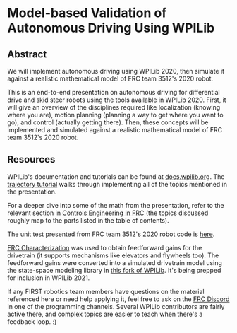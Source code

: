 # Model-based Validation of Autonomous Driving Using WPILib

## Abstract

We will implement autonomous driving using WPILib 2020, then simulate it against
a realistic mathematical model of FRC team 3512's 2020 robot.

This is an end-to-end presentation on autonomous driving for differential drive
and skid steer robots using the tools available in WPILib 2020. First, it will
give an overview of the disciplines required like localization (knowing where
you are), motion planning (planning a way to get where you want to go), and
control (actually getting there). Then, these concepts will be implemented and
simulated against a realistic mathematical model of FRC team 3512's 2020 robot.

## Resources

WPILib's documentation and tutorials can be found at
[docs.wpilib.org](https://docs.wpilib.org). The
[trajectory tutorial](https://docs.wpilib.org/en/latest/docs/software/examples-tutorials/trajectory-tutorial/index.html)
walks through implementing all of the topics mentioned in the presentation.

For a deeper dive into some of the math from the presentation, refer to the
relevant section in
[Controls Engineering in FRC](https://github.com/calcmogul/controls-engineering-in-frc) (the topics discussed roughly map to the parts listed in the table of
contents).

The unit test presented from FRC team 3512's 2020 robot code is
[here](https://github.com/frc3512/Robot-2020/blob/master/src/test/cpp/DrivetrainControllerTest.cpp).

[FRC Characterization](https://github.com/wpilibsuite/frc-characterization) was
used to obtain feedforward gains for the drivetrain (it supports mechanisms like
elevators and flywheels too). The feedforward gains were converted into a
simulated drivetrain model using the state-space modeling library in
[this fork of WPILib](https://github.com/mcm001/allwpilib/tree/state-space-v2).
It's being prepped for inclusion in WPILib 2021.

If any FIRST robotics team members have questions on the material referenced
here or need help applying it, feel free to ask on the
[FRC Discord](https://discord.gg/frc) in one of the programming channels.
Several WPILib contributors are fairly active there, and complex topics are
easier to teach when there's a feedback loop. :)
